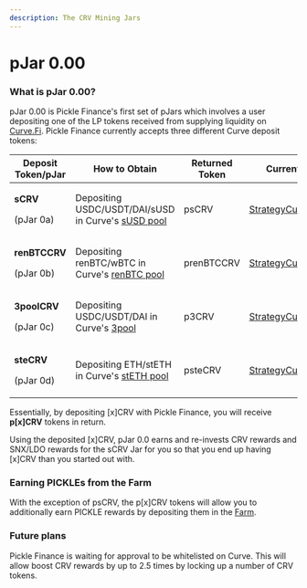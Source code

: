 ```yaml
---
description: The CRV Mining Jars
---
```


# pJar 0.00

### **What is pJar 0.00?**&#x20;

pJar 0.00 is Pickle Finance's first set of pJars which involves a user depositing one of the LP tokens received from supplying liquidity on [Curve.Fi](http://curve.fi). Pickle Finance currently accepts three different Curve deposit tokens:

| Deposit Token/pJar                                 | How to Obtain                                                                             | Returned Token | Current Strategy                                                                                  |
| -------------------------------------------------- | ----------------------------------------------------------------------------------------- | -------------- | ------------------------------------------------------------------------------------------------- |
| <p><strong>sCRV</strong></p><p>(pJar 0a)</p>       | Depositing USDC/USDT/DAI/sUSD in Curve's [sUSD pool](https://www.curve.fi/susdv2/deposit) | psCRV          | [StrategyCurveSCRVv3\_2](https://etherscan.io/address/0x8E1ed86C27e1861d044c27b66574d6a0249A3c1C) |
| <p><strong>renBTCCRV</strong> </p><p>(pJar 0b)</p> | Depositing renBTC/wBTC in Curve's [renBTC pool](https://www.curve.fi/ren/deposit)         | prenBTCCRV     | [StrategyCurveRenCRVv2](https://etherscan.io/address/0xB606602C2AC912B52437817add9362B87776a6A6)  |
| <p><strong>3poolCRV</strong> </p><p>(pJar 0c)</p>  | Depositing USDC/USDT/DAI in Curve's [3pool](https://www.curve.fi/ren/deposit)             | p3CRV          | [StrategyCurve3CRVv2](https://etherscan.io/address/0x8f01bb820BcD0b0B7d873862c531A88822747042)    |
| <p><strong>steCRV</strong></p><p>(pJar 0d)</p>     | Depositing ETH/stETH in Curve's [stETH pool](https://www.curve.fi/steth/deposit)          | psteCRV        | [StrategyCurveSteCRV](https://etherscan.io/address/0x350c4f7a669dc263ec1838fa105172e1d96e8259)    |

Essentially, by depositing \[x]CRV with Pickle Finance, you will receive **p\[x]CRV** tokens in return.

Using the deposited \[x]CRV, pJar 0.0 earns and re-invests CRV rewards and SNX/LDO rewards for the sCRV Jar for you so that you end up having \[x]CRV than you started out with.

### Earning PICKLEs from the Farm

With the exception of psCRV, the p\[x]CRV tokens will allow you to additionally earn PICKLE rewards by depositing them in the [Farm](https://app.pickle.finance/farms).

### Future plans

Pickle Finance is waiting for approval to be whitelisted on Curve. This will allow boost CRV rewards by up to 2.5 times by locking up a number of CRV tokens.
